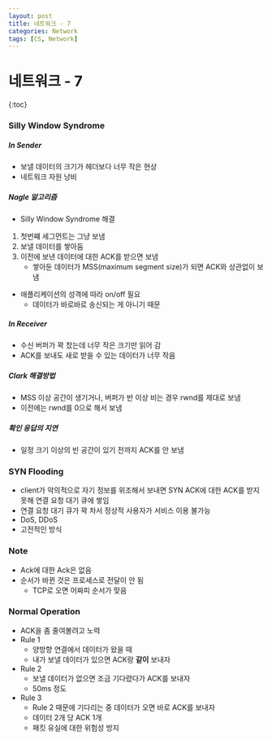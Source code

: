 ```yaml
---
layout: post
title: 네트워크 - 7
categories: Network
tags: [CS, Network]
---
```


# 네트워크 - 7

{:toc}

### Silly Window Syndrome

##### In Sender

- 보낼 데이터의 크기가 헤더보다 너무 작은 현상
- 네트워크 자원 낭비

##### Nagle 알고리즘

- Silly Window Syndrome 해결

1. 첫번쨰 세그먼트는 그냥 보냄
2. 보낼 데이터를 쌓아둠
3. 이전에 보낸 데이터에 대한 ACK를 받으면 보냄
   - 쌓아둔 데이터가 MSS(maximum segment size)가 되면 ACK와 상관없이 보냄

- 애플리케이션의 성격에 따라 on/off 필요
  - 데이터가 바로바로 송신되는 게 아니기 때문

##### In Receiver

- 수신 버퍼가 꽉 찼는데 너무 작은 크기만 읽어 감
- ACK를 보내도 새로 받을 수 있는 데이터가 너무 작음

##### Clark 해결방법

- MSS 이상 공간이 생기거나, 버퍼가 반 이상 비는 경우 rwnd를 제대로 보냄
- 이전에는 rwnd를 0으로 해서 보냄

##### 확인 응답의 지연

- 일정 크기 이상의 빈 공간이 있기 전까지 ACK를 안 보냄

### SYN Flooding

- client가 악의적으로 자기 정보를 위조해서 보내면 SYN ACK에 대한 ACK를 받지 못해 연결 요청 대기 큐에 쌓임
- 연결 요청 대기 큐가 꽉 차서 정상적 사용자가 서비스 이용 불가능
- DoS, DDoS
- 고전적인 방식

### Note

- Ack에 대한 Ack은 없음
- 순서가 바뀐 것은 프로세스로 전달이 안 됨
  - TCP로 오면 어짜피 순서가 맞음

### Normal Operation

- ACK을 좀 줄여볼려고 노력
- Rule 1
  - 양방향 연결에서 데이터가 왔을 때
  - 내가 보낼 데이터가 있으면 ACK랑 **같이** 보내자
- Rule 2
  - 보낼 데이터가 없으면 조금 기다렸다가 ACK를 보내자
  - 50ms 정도
- Rule 3
  - Rule 2 때문에 기다리는 중 데이터가 오면 바로 ACK를 보내자
  - 데이터 2개 당 ACK 1개
  - 패킷 유실에 대한 위험성 방지
